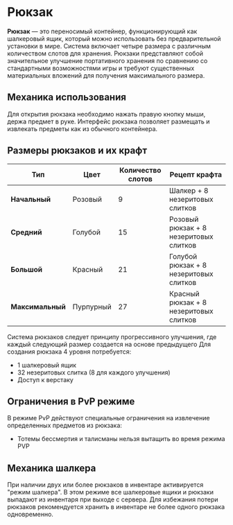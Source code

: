# Рюкзак

**Рюкзак** — это переносимый контейнер, функционирующий как шалкеровый ящик, который можно использовать без предварительной установки в мире. Система включает четыре размера с различным количеством слотов для хранения. Рюкзаки представляют собой значительное улучшение портативного хранения по сравнению со стандартными возможностями игры и требуют существенных материальных вложений для получения максимального размера.

## Механика использования

Для открытия рюкзака необходимо нажать правую кнопку мыши, держа предмет в руке. Интерфейс рюкзака позволяет размещать и извлекать предметы как из обычного контейнера.

## Размеры рюкзаков и их крафт

| Тип | Цвет | Количество слотов | Рецепт крафта |
|-----|------|-------------------|---------------|
| **Начальный** | Розовый | 9 | Шалкер + 8 незеритовых слитков |
| **Средний** | Голубой | 15 | Розовый рюкзак + 8 незеритовых слитков |
| **Большой** | Красный | 21 | Голубой рюкзак + 8 незеритовых слитков |
| **Максимальный** | Пурпурный | 27 | Красный рюкзак + 8 незеритовых слитков |

Система рюкзаков следует принципу прогрессивного улучшения, где каждый следующий размер создается на основе предыдущего
Для создания рюкзака 4 уровня потребуется:
- 1 шалкеровый ящик
- 32 незеритовых слитка (8 для каждого улучшения)
- Доступ к верстаку

## Ограничения в PvP режиме

В режиме PvP действуют специальные ограничения на извлечение определенных предметов из рюкзака:
- Тотемы бессмертия и талисманы нельзя вытащить во время режима PVP

## Механика шалкера

При наличии двух или более рюкзаков в инвентаре активируется "режим шалкера". В этом режиме все шалкеровые ящики и рюкзаки выпадают из инвентаря при выходе с сервера.
Для избежания потери рюкзаков рекомендуется хранить в инвентаре не более одного рюкзака одновременно.
